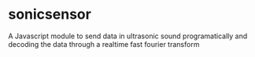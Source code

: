 # sonicsensor

A Javascript module to send data in ultrasonic sound programatically and decoding the data through a realtime fast fourier transform
